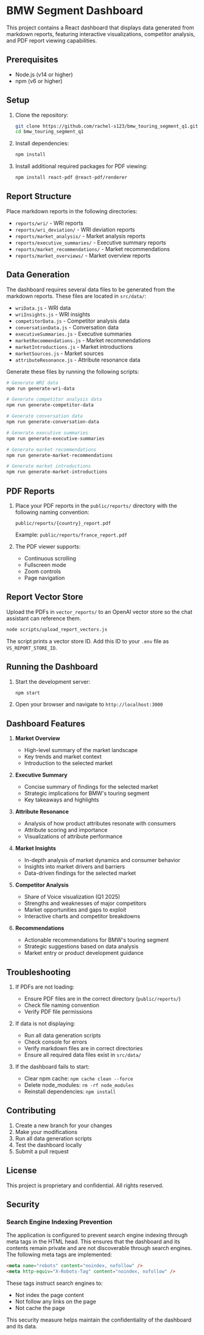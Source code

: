 # BMW Segment Dashboard

This project contains a React dashboard that displays data generated from markdown reports, featuring interactive visualizations, competitor analysis, and PDF report viewing capabilities.

## Prerequisites

- Node.js (v14 or higher)
- npm (v6 or higher)

## Setup

1. Clone the repository:
   ```bash
   git clone https://github.com/rachel-s123/bmw_touring_segment_q1.git
   cd bmw_touring_segment_q1
   ```

2. Install dependencies:
   ```bash
   npm install
   ```

3. Install additional required packages for PDF viewing:
   ```bash
   npm install react-pdf @react-pdf/renderer
   ```

## Report Structure

Place markdown reports in the following directories:
- `reports/wri/` - WRI reports
- `reports/wri_deviation/` - WRI deviation reports
- `reports/market_analysis/` - Market analysis reports
- `reports/executive_summaries/` - Executive summary reports
- `reports/market_recommendations/` - Market recommendations
- `reports/market_overviews/` - Market overview reports

## Data Generation

The dashboard requires several data files to be generated from the markdown reports. These files are located in `src/data/`:

- `wriData.js` - WRI data
- `wriInsights.js` - WRI insights
- `competitorData.js` - Competitor analysis data
- `conversationData.js` - Conversation data
- `executiveSummaries.js` - Executive summaries
- `marketRecommendations.js` - Market recommendations
- `marketIntroductions.js` - Market introductions
- `marketSources.js` - Market sources
- `attributeResonance.js` - Attribute resonance data

Generate these files by running the following scripts:
```bash
# Generate WRI data
npm run generate-wri-data

# Generate competitor analysis data
npm run generate-competitor-data

# Generate conversation data
npm run generate-conversation-data

# Generate executive summaries
npm run generate-executive-summaries

# Generate market recommendations
npm run generate-market-recommendations

# Generate market introductions
npm run generate-market-introductions
```

## PDF Reports

1. Place your PDF reports in the `public/reports/` directory with the following naming convention:
   ```
   public/reports/{country}_report.pdf
   ```
   Example: `public/reports/france_report.pdf`

2. The PDF viewer supports:
   - Continuous scrolling
   - Fullscreen mode
   - Zoom controls
   - Page navigation

## Report Vector Store

Upload the PDFs in `vector_reports/` to an OpenAI vector store so the chat
assistant can reference them.

```bash
node scripts/upload_report_vectors.js
```

The script prints a vector store ID. Add this ID to your `.env` file as
`VS_REPORT_STORE_ID`.

## Running the Dashboard

1. Start the development server:
   ```bash
   npm start
   ```

2. Open your browser and navigate to `http://localhost:3000`

## Dashboard Features

1. **Market Overview**
   - High-level summary of the market landscape
   - Key trends and market context
   - Introduction to the selected market

2. **Executive Summary**
   - Concise summary of findings for the selected market
   - Strategic implications for BMW's touring segment
   - Key takeaways and highlights

3. **Attribute Resonance**
   - Analysis of how product attributes resonate with consumers
   - Attribute scoring and importance
   - Visualizations of attribute performance

4. **Market Insights**
   - In-depth analysis of market dynamics and consumer behavior
   - Insights into market drivers and barriers
   - Data-driven findings for the selected market

5. **Competitor Analysis**
   - Share of Voice visualization (Q1 2025)
   - Strengths and weaknesses of major competitors
   - Market opportunities and gaps to exploit
   - Interactive charts and competitor breakdowns

6. **Recommendations**
   - Actionable recommendations for BMW's touring segment
   - Strategic suggestions based on data analysis
   - Market entry or product development guidance

## Troubleshooting

1. If PDFs are not loading:
   - Ensure PDF files are in the correct directory (`public/reports/`)
   - Check file naming convention
   - Verify PDF file permissions

2. If data is not displaying:
   - Run all data generation scripts
   - Check console for errors
   - Verify markdown files are in correct directories
   - Ensure all required data files exist in `src/data/`

3. If the dashboard fails to start:
   - Clear npm cache: `npm cache clean --force`
   - Delete node_modules: `rm -rf node_modules`
   - Reinstall dependencies: `npm install`

## Contributing

1. Create a new branch for your changes
2. Make your modifications
3. Run all data generation scripts
4. Test the dashboard locally
5. Submit a pull request

## License

This project is proprietary and confidential. All rights reserved.

## Security

### Search Engine Indexing Prevention
The application is configured to prevent search engine indexing through meta tags in the HTML head. This ensures that the dashboard and its contents remain private and are not discoverable through search engines. The following meta tags are implemented:

```html
<meta name="robots" content="noindex, nofollow" />
<meta http-equiv="X-Robots-Tag" content="noindex, nofollow" />
```

These tags instruct search engines to:
- Not index the page content
- Not follow any links on the page
- Not cache the page

This security measure helps maintain the confidentiality of the dashboard and its data.
